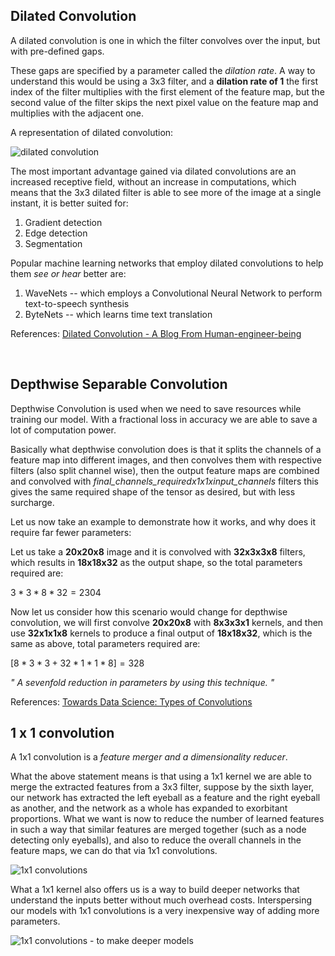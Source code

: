 

## Dilated Convolution
A dilated convolution is one in which the filter convolves over the input, but with pre-defined gaps.

These gaps are specified by a parameter called the *dilation rate*. A way to understand this would be using a 3x3 filter, and a **dilation rate of 1** the first index of the filter multiplies with the first element of the feature map, but the second value of the filter skips the next pixel value on the feature map and multiplies 
with the adjacent one.

A representation of dilated convolution:

![dilated convolution](https://i.stack.imgur.com/qA0Kx.gif)

The most important advantage gained via dilated convolutions are an increased receptive field, without
an increase in computations, which means that the 3x3 dilated filter is able to see more of the image 
at a single instant, it is better suited for:
1. Gradient detection
2. Edge detection
3. Segmentation

Popular machine learning networks that employ dilated convolutions to help them _see or hear_ better are: 
1. WaveNets -- which employs a Convolutional Neural Network to perform text-to-speech synthesis 
2. ByteNets -- which learns time text translation 

References: [Dilated Convolution - A Blog From Human-engineer-being](http://www.erogol.com/dilated-convolution/)

<br>


## Depthwise Separable Convolution
Depthwise Convolution is used when we need to save resources while training our model. With a fractional loss in accuracy we are able to save a lot of computation power.

Basically what depthwise convolution does is that it splits the channels of a feature map into different images, and then convolves them with respective filters (also split channel wise), then the output feature maps are combined and convolved with _final_channels_requiredx1x1xinput_channels_ filters this gives the same required shape of the tensor as desired, but with less surcharge.

Let us now take an example to demonstrate how it works, and why does it require far fewer parameters:

Let us take a **20x20x8** image and it is convolved with **32x3x3x8** filters, which results in **18x18x32** as the output shape, so the total parameters required are:

$3 * 3 * 8 * 32  = 2304$

Now let us consider how this scenario would change for depthwise convolution, we will first convolve **20x20x8** with **8x3x3x1** kernels, and then use **32x1x1x8** kernels to produce a final output of **18x18x32**, which is the same as above, total parameters required are:

$[8 * 3 * 3 + 32* 1* 1* 8] = 328$

*" A sevenfold reduction in parameters by using this technique. "*

References: [Towards Data Science: Types of Convolutions](https://towardsdatascience.com/types-of-convolutions-in-deep-learning-717013397f4d)

## 1 x 1 convolution

A 1x1 convolution is a *feature merger and a dimensionality reducer*.

What the above statement means is that using a 1x1 kernel we are able to merge the extracted features from a 3x3 filter, suppose by the sixth layer, our network  has extracted the left eyeball as a feature and the right eyeball as another, and the network as a whole has expanded to exorbitant proportions. What we want is now to reduce the number of learned features in such a way that similar features are merged together (such as a node detecting only eyeballs), and also to reduce the overall channels in the feature maps, we can do that via 1x1 convolutions.

![1x1 convolutions](https://raw.githubusercontent.com/iamaaditya/iamaaditya.github.io/master/images/conv_arithmetic/full_padding_no_strides_transposed_small.gif)    

What a 1x1 kernel also offers us is a way to build deeper networks that understand the inputs better without much overhead costs. Interspersing our models with 1x1 convolutions is a very inexpensive way of adding more parameters.

![1x1 convolutions - to make deeper models](https://qph.fs.quoracdn.net/main-qimg-dc463d4d81d488b9a9910a8729dc82d1)

   
